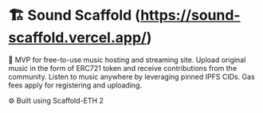 # 🏗 Sound Scaffold (https://sound-scaffold.vercel.app/)

🧪 MVP for free-to-use music hosting and streaming site. Upload original music in the form of ERC721 token and receive contributions from the community. Listen to music anywhere by leveraging pinned IPFS CIDs. Gas fees apply for registering and uploading.

⚙️ Built using Scaffold-ETH 2
